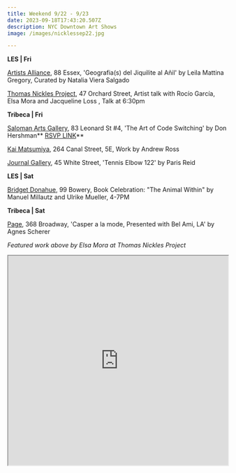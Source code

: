 ```yaml
---
title: Weekend 9/22 - 9/23
date: 2023-09-18T17:43:20.507Z
description: NYC Downtown Art Shows
image: /images/nicklessep22.jpg

---
```

**L﻿ES | Fri**

[Artists Alliance](https://www.artistsallianceinc.org/geografias-del-jiquilite-al-anil/), 88 Essex, 'Geografia(s) del Jiquilite al Añil' by Leila Mattina Gregory, Curated by Natalia Viera Salgado

[Thomas Nickles Project](https://www.thomasnickles.com/exhibitions/30-an-inventory-of-tools-for-coping-elsa-mora/), 47 Orchard Street, Artist talk with Rocío García, Elsa Mora and Jacqueline Loss , Talk at 6:30pm

**Tribeca | Fri**

[Saloman Arts Gallery](https://salomonarts.com/the-art-of-code-switching-donald-hershman-september-2023/), 83 Leonard St #4, 'The Art of Code Switching' by Don Hershman** [RSVP LINK](https://salomonarts.com/the-art-of-code-switching-donald-hershman-september-2023/)**

[Kai Matsumiya](http://kaimatsumiya.com/), 264 Canal Street, 5E, Work by Andrew Ross

[Journal Gallery](https://www.thejournalinc.com/gallery/events/paris-reid-tennis-elbow-122), 45 White Street, 'Tennis Elbow 122' by Paris Reid

**L﻿ES | Sat**

[Bridget Donahue](https://www.bridgetdonahue.nyc/exhibitions/book-celebration-ulrike-mullers-animal-within-4-7pm/), 99 Bowery, Book Celebration: "The Animal Within" by Manuel Millautz and Ulrike Mueller, 4-7PM

**Tribeca | Sat**

[Page](https://www.page-nyc.com/exhibitions/agnes-scherer2), 368 Broadway, 'Casper a la mode, Presented with Bel Ami, LA' by Agnes Scherer

*F﻿eatured work above by Elsa Mora at Thomas Nickles Project*

<iframe src="https://www.google.com/maps/d/u/1/embed?mid=1ZgcjUM4X152jCzWqtRKZAUPqcYvf4BE&ehbc=2E312F" width="100%" height="480"></iframe>